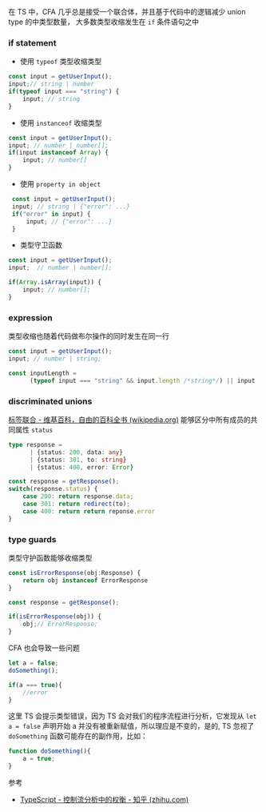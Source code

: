 在 TS 中，CFA 几乎总是接受一个联合体，并且基于代码中的逻辑减少 union type 的中类型数量，
大多数类型收缩发生在 `if` 条件语句之中

### if statement
- 使用 `typeof` 类型收缩类型
```ts
const input = getUserInput();
input;// string | number
if(typeof input === "string") {
	input; // string
}
```

- 使用 `instanceof` 收缩类型
```ts
const input = getUserInput();
input; // number | number[];
if(input instanceof Array) {
	input; // number[]
}
```

- 使用 `property in object`
```ts
 const input = getUserInput();
 input; // string | {"error": ...}
 if("error" in input) {
	 input; // {"error": ...}
 }
```

- 类型守卫函数
```ts
const input = getUserInput();
input;  // number | number[];

if(Array.isArray(input)) {
	input; // number[];
}
```


### expression
类型收缩也随着代码做布尔操作的同时发生在同一行
```ts
const input = getUserInput();
input; // number | string;

const inputLength = 
	  (typeof input === "string" && input.length /*string*/) || input

```

### discriminated unions
[标签联合 - 维基百科，自由的百科全书 (wikipedia.org)](https://zh.wikipedia.org/wiki/%E6%A0%87%E7%AD%BE%E8%81%94%E5%90%88)
能够区分中所有成员的共同属性 `status`
```ts
type response = 
	  | {status: 200, data: any}
	  | {status: 301, to: string}
	  | {status: 400, error: Error}

const response = getResponse();
switch(response.status) {
	case 200: return response.data;
	case 301: return redirect(to);
	case 400: return return reponse.error
}
```

### type guards
类型守护函数能够收缩类型
```ts
const isErrorResponse(obj:Response) {
	return obj instanceof ErrorResponse
}

const response = getResponse();

if(isErrorResponse(obj)) {
	obj;// ErrorResponse;
}
```

CFA 也会导致一些问题

```ts
let a = false;
doSomething();

if(a === true){
	//error
}
```

这里 TS 会提示类型错误，因为 TS 会对我们的程序流程进行分析，它发现从 `let a = false` 声明开始 a 并没有被重新赋值，所以理应是不变的，是的, TS 忽视了 `doSomething` 函数可能存在的副作用，比如：
```ts
function doSomething(){
	a = true;
}
```





参考
- [TypeScript - 控制流分析中的权衡 - 知乎 (zhihu.com)](https://zhuanlan.zhihu.com/p/143789846)  